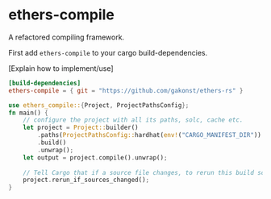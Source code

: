 # ethers-compile

A refactored compiling framework.

First add `ethers-compile` to your cargo build-dependencies.

[Explain how to implement/use]

```toml
[build-dependencies]
ethers-compile = { git = "https://github.com/gakonst/ethers-rs" }
```

```rust
use ethers_compile::{Project, ProjectPathsConfig};
fn main() {
    // configure the project with all its paths, solc, cache etc.
    let project = Project::builder()
        .paths(ProjectPathsConfig::hardhat(env!("CARGO_MANIFEST_DIR")).unwrap())
        .build()
        .unwrap();
    let output = project.compile().unwrap();
    
    // Tell Cargo that if a source file changes, to rerun this build script.
    project.rerun_if_sources_changed();
}
```